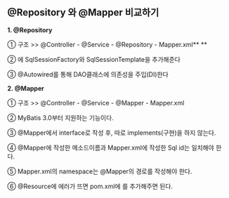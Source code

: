 ## @Repository 와 @Mapper 비교하기

**1. @Repository**

 ① 구조 >> @Controller - @Service - @Repository - Mapper.xml**
**

 ② <bean>에 SqlSessionFactory와 SqlSessionTemplate을 추가해준다

 ③ @Autowired를 통해 DAO클래스에 의존성을 주입(DI)한다



**2. @Mapper**

 ① 구조 >> @Controller - @Service - @Mapper - Mapper.xml

 ② MyBatis 3.0부터 지원하는 기능이다.

 ③ @Mapper에서 interface로 작성 후, 따로 implements(구현)을 하지 않는다.

 ④ @Mapper에 작성한 메소드이름과 Mapper.xml에 작성한 Sql id는 일치해야 한다.

 ⑤ Mapper.xml의 namespace는 @Mapper의 경로를 작성해야 한다.

 ⑥ @Resource에 에러가 뜨면 pom.xml에 <dependency>를 추가해주면 된다.